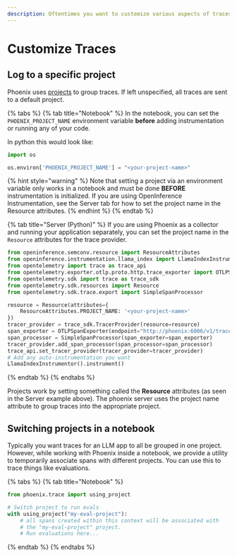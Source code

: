 ```yaml
---
description: Oftentimes you want to customize various aspects of traces you log to Phoenix
---
```


# Customize Traces

## Log to a specific project

Phoenix uses [projects](../concepts-tracing/#projects) to group traces. If left unspecified, all traces are sent to a default project.&#x20;

{% tabs %}
{% tab title="Notebook" %}
In the notebook, you can set the `PHOENIX_PROJECT_NAME` environment variable **before** adding instrumentation or running any of your code.

In python this would look like:

```python
import os

os.environ['PHOENIX_PROJECT_NAME'] = "<your-project-name>"
```

{% hint style="warning" %}
Note that setting a project via an environment variable only works in a notebook and must be done **BEFORE** instrumentation is initialized. If you are using OpenInference Instrumentation, see the Server tab for how to set the project name in the Resource attributes.
{% endhint %}
{% endtab %}

{% tab title="Server (Python)" %}
If you are using Phoenix as a collector and running your application separately, you can set the project name in the `Resource` attributes for the trace provider.&#x20;

```python
from openinference.semconv.resource import ResourceAttributes
from openinference.instrumentation.llama_index import LlamaIndexInstrumentor
from opentelemetry import trace as trace_api
from opentelemetry.exporter.otlp.proto.http.trace_exporter import OTLPSpanExporter
from opentelemetry.sdk import trace as trace_sdk
from opentelemetry.sdk.resources import Resource
from opentelemetry.sdk.trace.export import SimpleSpanProcessor

resource = Resource(attributes={
    ResourceAttributes.PROJECT_NAME: '<your-project-name>'
})
tracer_provider = trace_sdk.TracerProvider(resource=resource)
span_exporter = OTLPSpanExporter(endpoint="http://phoenix:6006/v1/traces")
span_processor = SimpleSpanProcessor(span_exporter=span_exporter)
tracer_provider.add_span_processor(span_processor=span_processor)
trace_api.set_tracer_provider(tracer_provider=tracer_provider)
# Add any auto-instrumentation you want 
LlamaIndexInstrumentor().instrument()
```
{% endtab %}
{% endtabs %}

Projects work by setting something called the **Resource** attributes (as seen in the Server example above). The phoenix server uses the project name attribute to group traces into the appropriate project.

## Switching projects in a notebook

Typically you want traces for an LLM app to all be grouped in one project. However, while working with Phoenix inside a notebook, we provide a utility to temporarily associate spans with different projects.  You can use this to trace things like evaluations.

{% tabs %}
{% tab title="Notebook" %}
```python
from phoenix.trace import using_project

# Switch project to run evals
with using_project("my-eval-project"):
    # all spans created within this context will be associated with
    # the "my-eval-project" project.
    # Run evaluations here...
```
{% endtab %}
{% endtabs %}
